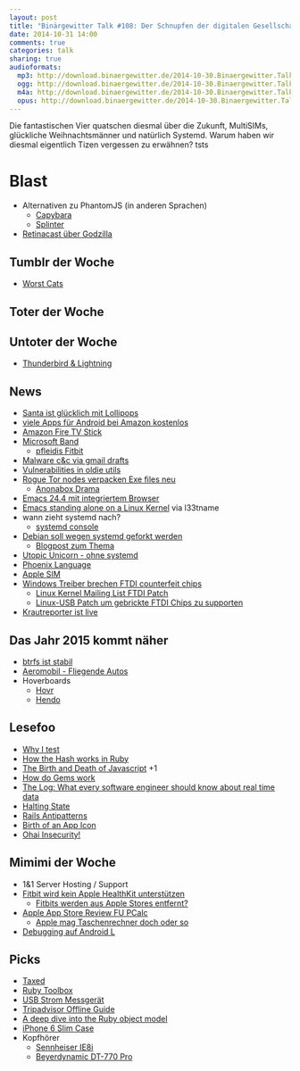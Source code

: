 ```yaml
---
layout: post
title: "Binärgewitter Talk #108: Der Schnupfen der digitalen Gesellschaft"
date: 2014-10-31 14:00
comments: true
categories: talk
sharing: true
audioformats:
  mp3: http://download.binaergewitter.de/2014-10-30.Binaergewitter.Talk.108.mp3
  ogg: http://download.binaergewitter.de/2014-10-30.Binaergewitter.Talk.108.ogg
  m4a: http://download.binaergewitter.de/2014-10-30.Binaergewitter.Talk.108.m4a
  opus: http://download.binaergewitter.de/2014-10-30.Binaergewitter.Talk.108.opus
---
```

Die fantastischen Vier quatschen diesmal über die Zukunft, MultiSIMs, glückliche Weihnachtsmänner und natürlich Systemd. Warum haben wir diesmal eigentlich Tizen vergessen zu erwähnen? tsts

# Blast

- Alternativen zu PhantomJS (in anderen Sprachen)
    * [Capybara]( https://github.com/jnicklas/capybara )
    * [Splinter]( http://splinter.cobrateam.info/ )
- [Retinacast über Godzilla]( http://retinacast.de/rtn035-fratboy-bully-asshole/ )

## Tumblr der Woche

- [Worst Cats]( http://worstcats.tumblr.com )

## Toter der Woche

## Untoter der Woche

- [Thunderbird & Lightning]( http://www.pro-linux.de/news/1/21664/lightning-wird-bestandteil-von-thunderbird.html )

## News

- [Santa ist glücklich mit Lollipops]( http://www.androidpolice.com/2014/10/21/smile-santa-google-resolves-issue-41827-the-most-jarring-issue-currently-in-the-android-bug-tracker/ )
- [viele Apps für Android bei Amazon kostenlos](http://www.amazon.de/b/?_encoding=UTF8&camp=1638&creative=19454&linkCode=ur2&node=5412184031&pf_rd_i=B0094JFDVY&pf_rd_m=A3JWKAKR8XB7XF&pf_rd_p=548417287&pf_rd_r=1MZXSNFQ8NP260FYNMN9&pf_rd_s=hero-quick-promo&pf_rd_t=201&site-redirect=de&tag=trektrip&linkId=V2ZC3ZEODKI7MTUJ )
- [Amazon Fire TV Stick]( http://www.heise.de/newsticker/meldung/Fire-TV-Stick-Amazons-Antwort-auf-Googles-Chromecast-2435193.html )
- [Microsoft Band]( http://www.microsoft.com/microsoft-band/en-us )
    * [pfleidis Fitbit]( http://amazon.de/dp/B0095PZHPE?tag=pfleidi-21 )
- [Malware c&c via gmail drafts](http://boingboing.net/2014/10/29/malware-authors-use-gmail-draf.html )
- [Vulnerabilities in oldie utils]( https://isc.sans.edu/forums/diary/Hacking+with+the+Oldies+/18897 )
- [Rogue Tor nodes verpacken Exe files neu]( http://www.zdnet.com/rogue-tor-node-wraps-executables-with-malware-7000035060/ )
  - [Anonabox Drama]( http://www.computerworld.com/article/2835676/kickstarter-suspends-anonabox-tor-router-project.html )
- [Emacs 24.4 mit integriertem Browser]( http://www.golem.de/news/gnu-emacs-24-4-mit-integriertem-browser-1410-109987.html )
- [Emacs standing alone on a Linux Kernel]( http://www.informatimago.com/linux/emacs-on-user-mode-linux.html ) via l33tname
- wann zieht systemd nach?
    - [systemd console]( http://www.phoronix.com/scan.php?page=news_item&px=MTgwNzQ )
- [Debian soll wegen systemd geforkt werden]( http://debianfork.org/ )
    * [Blogpost zum Thema]( http://uselessd.darknedgy.net/ProSystemdAntiSystemd/ )
- [Utopic Unicorn - ohne systemd]( 
http://www.heise.de/newsticker/meldung/Neue-Linux-Distribution-Ubuntu-14-10-veroeffentlicht-2431139.html )
- [Phoenix Language]( https://ind.ie/phoenix/ )
- [Apple SIM]( http://www.heise.de/newsticker/meldung/Wie-Apple-die-SIM-Karte-beerdigen-will-2428903.html )
- [Windows Treiber brechen FTDI counterfeit chips]( http://arstechnica.com/information-technology/2014/10/windows-update-drivers-bricking-usb-serial-chips-beloved-of-hardware-hackers/ )
  - [Linux Kernel Mailing List FTDI Patch]( https://lkml.org/lkml/2014/10/23/129 )
  - [Linux-USB Patch um gebrickte FTDI Chips zu supporten]( http://marc.info/?l=linux-usb&m=141405129201389&w=2 )
- [Krautreporter ist live]( https://krautreporter.de/ )

## Das Jahr 2015 kommt näher

- [btrfs ist stabil](http://www.heise.de/newsticker/meldung/Btrfs-Erfinder-stuft-sein-Linux-Dateisystem-als-stabil-ein-2437356.html )
- [Aeromobil - Fliegende Autos]( http://www.heise.de/newsticker/meldung/Aeromobil-3-0-Slowakische-Firma-stellt-fliegendes-Auto-vor-2438017.html )
- Hoverboards
    * [Hovr]( https://www.youtube.com/watch?v=A4vE_vpkr90 )
    * [Hendo](http://www.wired.com/2014/10/physics-hendo-hoverboard/ )

## Lesefoo

- [Why I test]( http://chriskottom.com/blog/2014/08/why-i-test )
- [How the Hash works in Ruby]( http://www.gotealeaf.com/blog/how-the-hash-works-in-ruby )
- [The Birth and Death of Javascript]( https://www.destroyallsoftware.com/talks/the-birth-and-death-of-javascript ) +1
- [How do Gems work]( http://www.justinweiss.com/blog/2014/09/29/how-do-gems-work )
- [The Log: What every software engineer should know about real time data]( http://engineering.linkedin.com/distributed-systems/log-what-every-software-engineer-should-know-about-real-time-datas-unifying )
- [Halting State]( http://amazon.de/dp/0441016073?tag=pfleidi-21 )
- [Rails Antipatterns]( http://amazon.de/dp/0321604814?tag=pfleidi-21 )
- [Birth of an App Icon]( http://blog.helftone.com/monodraw-birth-app-icon/ )
- [Ohai Insecurity!]( http://ohaiinsecurity.tumblr.com/ )

## Mimimi der Woche

- 1&1 Server Hosting / Support
- [Fitbit wird kein Apple HealthKit unterstützen]( http://techcrunch.com/2014/10/20/fitbit-wont-work-with-healthkit-because-its-building-an-apple-watch-competitor/ )
    * [Fitbits werden aus Apple Stores entfernt?]( http://recode.net/2014/10/15/apple-plans-to-stop-selling-fitbit-devices-from-stores/ )
- [Apple App Store Review FU PCalc]( https://twitter.com/jamesthomson/status/527498251176796160 )
    * [Apple mag Taschenrechner doch oder so]( http://techcrunch.com/2014/10/30/apple-no-longer-rejecting-calculator-widgets-from-the-app-store/ )
- [Debugging auf Android L]( http://stackoverflow.com/a/23301174/1953538 )

## Picks

- [Taxed]( https://www.taxed.de/ )
- [Ruby Toolbox]( https://www.ruby-toolbox.com )
- [USB Strom Messgerät]( http://s.click.aliexpress.com/klk/EaYjQFUV3 )
- [Tripadvisor Offline Guide]( https://itunes.apple.com/de/app/tripadvisor-offline-city-guides/id480066121?l=en&mt=8 )
- [A deep dive into the Ruby object model]( http://www.youtube.com/watch?v=by5fFOBhtPQ )
- [iPhone 6 Slim Case]( http://amazon.de/dp/B00N0RU0JQ?tag=pfleidi-21 )
- Kopfhörer
    * [Sennheiser IE8i]( http://amazon.de/dp/B003WV391Q?tag=pfleidi-21 )
    * [Beyerdynamic DT-770 Pro]( http://amazon.de/dp/B0016MNAAI?tag=pfleidi-21 )
